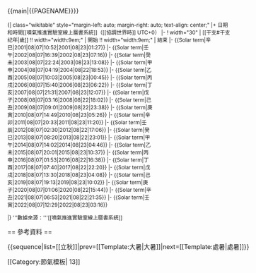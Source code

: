 <noinclude>{{main|{{PAGENAME}}}}
</noinclude><div style="font-size: smaller;">
{| class="wikitable" style="<noinclude>margin-left: auto; margin-right: auto; </noinclude>text-align: center;"
|+ 日期和時間<noinclude><ref>[[噴氣推進實驗室線上曆書系統]]</ref></noinclude>（[[協調世界時]] UTC+0）
|-
! width="30" | [[干支#干支纪年|歲]] !! width="width:9em;" | 開始 !! width="width:9em;" | 結束
|-
{{Solar term|辛巳|2001|08|07|10:52|2001|08|23|01:27}}
|-
{{Solar term|壬午|2002|08|07|16:39|2002|08|23|07:16}}
|-
{{Solar term|癸未|2003|08|07|22:24|2003|08|23|13:08}}
|-
{{Solar term|甲申|2004|08|07|04:19|2004|08|22|18:53}}
|-
{{Solar term|乙酉|2005|08|07|10:03|2005|08|23|00:45}}
|-
{{Solar term|丙戌|2006|08|07|15:40|2006|08|23|06:22}}
|-
{{Solar term|丁亥|2007|08|07|21:31|2007|08|23|12:07}}
|-
{{Solar term|戊子|2008|08|07|03:16|2008|08|22|18:02}}
|-
{{Solar term|己丑|2009|08|07|09:01|2009|08|22|23:38}}
|-
{{Solar term|庚寅|2010|08|07|14:49|2010|08|23|05:26}}
|-
{{Solar term|辛卯|2011|08|07|20:33|2011|08|23|11:20}}
|-
{{Solar term|壬辰|2012|08|07|02:30|2012|08|22|17:06}}
|-
{{Solar term|癸巳|2013|08|07|08:20|2013|08|22|23:01}}
|-
{{Solar term|甲午|2014|08|07|14:02|2014|08|23|04:46}}
|-
{{Solar term|乙未|2015|08|07|20:01|2015|08|23|10:37}}
|-
{{Solar term|丙申|2016|08|07|01:53|2016|08|22|16:38}}
|-
{{Solar term|丁酉|2017|08|07|07:40|2017|08|22|22:20}}
|-
{{Solar term|戊戌|2018|08|07|13:30|2018|08|23|04:08}}
|-
{{Solar term|己亥|2019|08|07|19:13|2019|08|23|10:02}}
|-
{{Solar term|庚子|2020|08|07|01:06|2020|08|22|15:44}}
|-
{{Solar term|辛丑|2021|08|07|06:53|2021|08|22|21:35}}
|-
{{Solar term|壬寅|2022|08|07|12:29|2022|08|23|03:16}}
<!--
|-
{{Solar term|癸卯|2023|08| | 0:0 |2023|08|  |  :  }}
|-
{{Solar term|甲辰|2024|08| | 0:0 |2024|08|  |  :  }}
|-
{{Solar term|  |202 |08| | 0:0 |202 |08|  |  :  }}

:立秋，太阳到达黄经135度
:處暑，太阳到达黄经150度
-->
|}<includeonly>
'''數據來源：'''[[噴氣推進實驗室線上曆書系統]]</includeonly>
</div><noinclude>

== 參考資料 ==
<div class="references-small">
<references />
</div>

<div style="white-space: nowrap;">{{sequence|list=[[立秋]]|prev=[[Template:大暑|大暑]]|next=[[Template:處暑|處暑]]}}</div>

[[Category:節氣模板| 13]]

</noinclude>